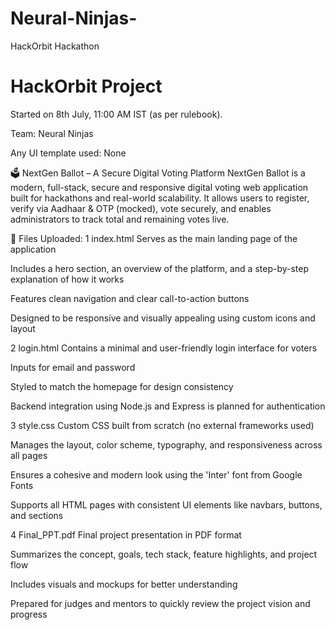 # Neural-Ninjas-
HackOrbit Hackathon
# HackOrbit Project
Started on 8th July, 11:00 AM IST (as per rulebook).

Team: Neural Ninjas   

Any UI template used: None

🗳 NextGen Ballot – A Secure Digital Voting Platform
NextGen Ballot is a modern, full-stack, secure and responsive digital voting web application built for hackathons and real-world scalability. It allows users to register, verify via Aadhaar & OTP (mocked), vote securely, and enables administrators to track total and remaining votes live.

📁 Files Uploaded:
1️ index.html
Serves as the main landing page of the application

Includes a hero section, an overview of the platform, and a step-by-step explanation of how it works

Features clean navigation and clear call-to-action buttons

Designed to be responsive and visually appealing using custom icons and layout

2️ login.html
Contains a minimal and user-friendly login interface for voters

Inputs for email and password

Styled to match the homepage for design consistency

Backend integration using Node.js and Express is planned for authentication

3️ style.css
Custom CSS built from scratch (no external frameworks used)

Manages the layout, color scheme, typography, and responsiveness across all pages

Ensures a cohesive and modern look using the 'Inter' font from Google Fonts

Supports all HTML pages with consistent UI elements like navbars, buttons, and sections

4️ Final_PPT.pdf
Final project presentation in PDF format

Summarizes the concept, goals, tech stack, feature highlights, and project flow

Includes visuals and mockups for better understanding

Prepared for judges and mentors to quickly review the project vision and progress

